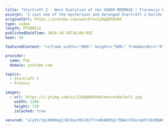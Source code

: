 ```yaml
---
title: "StarCraft 2 - Next Evolution of the SEWER MERMAID | Florencio Files #176"
excerpt: "I cast one of the mysterious and deranged StarCraft 2 builds of the one and only, Florencio, the dude that invented the Protoss proxy nexus recall rush.  Florencio Files Playlist: https://www.youtube.com/playlist?list=PLFUDU8AOevUfznFLMRCxI0ez9HZTyL6Tk  Follow 🧜 Florencio: https://www.twitch.tv/florenciosc"
originalUrl: https://youtube.com/watch?v=ZjOqQ6h6VH4
type: video
length: PT38M11S
publishedDateTime: 2020-10-18T16:00:09Z
heat: 50

featuredContent: "<iframe width=\"800\" height=\"500\" frameborder=\"0\" src=\"https://www.youtube.com/embed/ZjOqQ6h6VH4\" allow=\"accelerometer; autoplay; encrypted-media; gyroscope; picture-in-picture\" allowfullscreen></iframe>"

provider:
  name: PiG
  domain: youtube.com

topics:
  - StarCraft 2
  - Protoss

images:
  - url: https://i.ytimg.com/vi/ZjOqQ6h6VH4/maxresdefault.jpg
    width: 1280
    height: 720
    isCached: true

secured: "ulyVV/3pCA0OHog2/BzVyorRhJdsTTreAhAEW3gl7EN4cXtGocab573kd9QAKpn4aoq73AO13YsnoZ9XxPfkG0ANCGMvQpSkPpkS0u39Ialw/EKxn5WEn5/6CU0roJrTCF2WKK3bs7spO4x6TCBKmOL8NcRRvBCSCTaxn+YTAyspv4wDAOO/PAjYpuavgCCzK5cGspu5TbkgXljxAsbAPbvfsufk0QvblPZWJ3uDYpwzH2CM2CxMEBafLS5Ut8NcskMj0kYhkFG886ZsHyrmHV9KM6pZLcd07Z0K/3b6YVjz5soLF2Sh+XT/UFoMUsoTPxVMXUXsulxmRD6RWL+RO/SpIev0uUg2npoS9lSnzo/2VJ7ecFYzfY8wE9IF3mfjtFXyzsgJ6x3wnYQoPsBDmrIC3ukB3doRqW5ZUrSVnLM=;uTSwfp1M39s8EFAvHW8NNg=="
---
```


